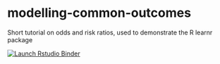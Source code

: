 # modelling-common-outcomes
Short tutorial on odds and risk ratios, used to demonstrate the R learnr package

[![Launch Rstudio Binder](http://mybinder.org/badge_logo.svg)](https://mybinder.org/v2/gh/MarkHanly/modelling-common-outcomes/master?urlpath=rstudio)
